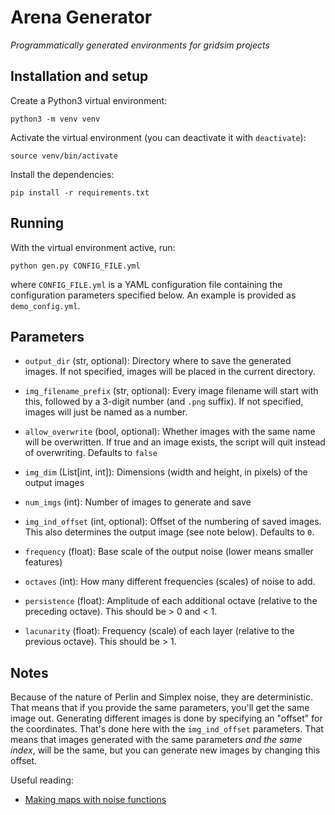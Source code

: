 # Arena Generator

*Programmatically generated environments for gridsim projects*

## Installation and setup

Create a Python3 virtual environment:

```shell
python3 -m venv venv
```

Activate the virtual environment (you can deactivate it with `deactivate`):

```shell
source venv/bin/activate
```

Install the dependencies:

```shell
pip install -r requirements.txt
```

## Running

With the virtual environment active, run:

```shell
python gen.py CONFIG_FILE.yml
```

where `CONFIG_FILE.yml` is a YAML configuration file containing the configuration parameters specified below. An example is provided as `demo_config.yml`.

## Parameters

- `output_dir` (str, optional):
  Directory where to save the generated images. If not specified, images will be placed in the current directory.
- `img_filename_prefix` (str, optional):
  Every image filename will start with this, followed by a 3-digit number (and `.png` suffix). If not specified, images will just be named as a number.
- `allow_overwrite` (bool, optional):
  Whether images with the same name will be overwritten. If true and an image exists, the script will quit instead of overwriting. Defaults to `false`

- `img_dim` (List[int, int]):
  Dimensions (width and height, in pixels) of the output images
- `num_imgs` (int):
  Number of images to generate and save
- `img_ind_offset` (int, optional):
  Offset of the numbering of saved images. This also determines the output image (see note below). Defaults to `0`.

- `frequency` (float):
  Base scale of the output noise (lower means smaller features)
- `octaves` (int):
  How many different frequencies (scales) of noise to add.
- `persistence` (float):
  Amplitude of each additional octave (relative to the preceding octave). This should be > 0 and < 1.
- `lacunarity` (float):
  Frequency (scale) of each layer (relative to the previous octave). This should be > 1.

## Notes

Because of the nature of Perlin and Simplex noise, they are deterministic. That means that if you provide the same parameters, you'll get the same image out. Generating different images is done by specifying an "offset" for the coordinates. That's done here with the `img_ind_offset` parameters. That means that images generated with the same parameters *and the same index*, will be the same, but you can generate new images by changing this offset.

Useful reading:

- [Making maps with noise functions](https://www.redblobgames.com/maps/terrain-from-noise/)